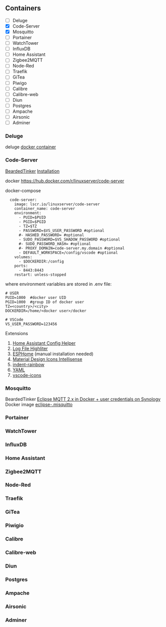 ## Containers
- [ ] Deluge  
- [x] Code-Server  
- [x] Mosquitto
- [ ] Portainer
- [ ] WatchTower
- [ ] InfluxDB
- [ ] Home Assistant
- [ ] Zigbee2MQTT
- [ ] Node-Red 
- [ ] Traefik
- [ ] GiTea
- [ ] Piwigo
- [ ] Calibre
- [ ] Calibre-web
- [ ] Diun
- [ ] Postgres
- [ ] Ampache
- [ ] Airsonic
- [ ] Adminer

### Deluge
deluge [docker container](https://hub.docker.com/r/linuxserver/deluge)  

### Code-Server
[BeardedTinker](https://www.youtube.com/c/BeardedTinker) [Installation](https://www.youtube.com/watch?v=sarfQVmWlr0&list=TLPQMzAxMDIwMjJ1jA0SUXRoLQ&index=1)

docker
https://hub.docker.com/r/linuxserver/code-server

docker-compose
```
  code-server:
    image: lscr.io/linuxserver/code-server
    container_name: code-server
    environment:
      - PUID=$PUID
      - PGID=$PGID
      - TZ=$TZ
      - PASSWORD=$VS_USER_PASSWORD #optional
      #- HASHED_PASSWORD= #optional
      - SUDO_PASSWORD=$VS_SHADOW_PASSWORD #optional
      #- SUDO_PASSWORD_HASH= #optional
      #- PROXY_DOMAIN=code-server.my.domain #optional
      - DEFAULT_WORKSPACE=/config/vscode #optional
    volumes:
      - $DOCKERDIR:/config
    ports:
      - 8443:8443
    restart: unless-stopped
```

where environment variables are stored in .env file:
```
# USER
PUID=1000  #docker user UID
PGID=1000  #group ID of docker user
TZ=<country>/<city>
DOCKERDIR=/home/<docker user>/docker

# VSCode
VS_USER_PASSWORD=123456
```

Extensions
1. [Home Assistant Config Helper](https://marketplace.visualstudio.com/items?itemName=keesschollaart.vscode-home-assistant)
2. [Log File Highliter](https://marketplace.visualstudio.com/items?itemName=emilast.LogFileHighlighter)
3. [ESPHome](https://marketplace.visualstudio.com/items?itemName=ESPHome.esphome-vscode)
(manual installation needed)
4. [Material Design Icons Intellisense](https://marketplace.visualstudio.com/items?itemName=lukas-tr.materialdesignicons-intellisense)
5. [indent-rainbow](https://marketplace.visualstudio.com/items?itemName=oderwat.indent-rainbow)
6. [YAML](https://marketplace.visualstudio.com/items?itemName=redhat.vscode-yaml)
7. [vscode-icons](https://marketplace.visualstudio.com/items?itemName=vscode-icons-team.vscode-icons)


### Mosquitto
BeardedTinker [Eclipse MQTT 2.x in Docker + user credentials on Synology](https://www.youtube.com/watch?v=ABb-63y0Em4)  
Docker image [eclipse-.misquitto](https://hub.docker.com/_/eclipse-mosquitto)


### Portainer

### WatchTower

### InfluxDB

### Home Assistant

### Zigbee2MQTT

### Node-Red 

### Traefik

### GiTea

### Piwigio

### Calibre

### Calibre-web

### Diun

### Postgres

### Ampache

### Airsonic

### Adminer
